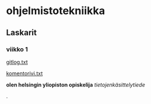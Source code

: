 # ohjelmistotekniikka

## Laskarit

### viikko 1

[gitlog.txt](https://github.com/ds20220914/ohjelmistotekniikka/blob/main/laskarit/viikko1/gitlog.txt)

[komentorivi.txt](https://github.com/ds20220914/ohjelmistotekniikka/blob/main/laskarit/viikko1/komentorivi.txt)

**olen helsingin yliopiston opiskelija**
_tietojenkäsittelytiede_

.
